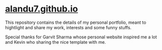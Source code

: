 # [alandu7.github.io](https://alandu7.github.io)
This repository contains the details of my personal portfolio, meant to hightlight and share my work, interests and some funny stuffs. 

Special thanks for Garvit Sharma whose personal website inspired me a lot and Kevin who sharing the nice template with me.
